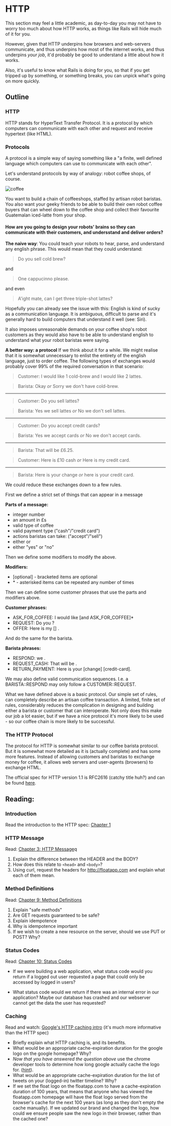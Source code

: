 # HTTP

This section may feel a little academic, as day-to-day you may not have to worry too much about how HTTP works, as things like Rails will hide much of it for you. 

However, given that HTTP underpins how browsers and web-servers communicate, and thus underpins how most of the internet works, and thus underpins _your job_, it'd probably be good to understand a little about how it works.

Also, it's useful to know what Rails is doing for you, so that if you get tripped up by something, or something breaks, you can unpick what's going on more quickly.

## Outline

### HTTP

HTTP stands for HyperText Transfer Protocol. It is a protocol by which computers can communicate with each other and request and receive hypertext (like HTML).

### Protocols

A protocol is a simple way of saying something like a "a finite, well defined language which computers can use to communicate with each other".

Let's understand protocols by way of analogy: robot coffee shops, of course. 

![coffee](http://media0.giphy.com/media/jaq7CPs6tjaIU/200.gif)

You want to build a chain of coffeeshops, staffed by artisan robot baristas. You also want your geeky friends to be able to build their own robot coffee buyers that can wheel down to the coffee shop and collect their favourite Guatemalan iced-latte from your shop.

#### How are you going to design your robots' brains so they can communicate with their customers, and undersstand and deliver orders?

**The naive way**: You could teach your robots to hear, parse, and understand any english phrase. This would mean that they could understand:

> Do you sell cold brew?

and

> One cappucinno please.

and even

> A'ight mate, can I get three triple-shot lattes?

Hopefully you can already see the issue with this: English is kind of sucky as a communication language. It is ambiguous, difficult to parse and it's generally hard to build computers that understand it well (see: Siri).

It also imposes unreasonable demands on your coffee shop's robot customers as they would also have to be able to understand english to understand what your robot baristas were saying.

**A better way: a protocol** If we think about it for a while. We might realise that it is somewhat unnecessary to enlist the entirety of the english language, just to order coffee. The following types of exchanges would probably cover 99% of the required conversation in that scenario:

> Customer: I would like 1 cold-brew and I would like 2 lattes.

> Barista: Okay _or_ Sorry we don't have cold-brew.

---

> Customer: Do you sell lattes?

> Barista: Yes we sell lattes _or_ No we don't sell lattes.

---

> Customer: Do you accept credit cards?

> Barista: Yes we accept cards _or_ No we don't accept cards.

---

> Barista: That will be £6.25.

> Customer: Here is £10 cash _or_ Here is my credit card.

---


> Barista: Here is your change _or_ here is your credit card.


We could reduce these exchanges down to a few rules.

First we define a strict set of things that can appear in a message

**Parts of a message:**
* <n> integer number
* <amount> an amount in £s
* <coffee-type> valid type of coffee
* <payment-type> valid payment type ("cash"/"credit card")
* <barista-verb> actions baristas can take: ("accept"/"sell")
* <barista-noun> either <coffee-type> or <payment-type>
* <affirmation> either "yes" or "no"

Then we define some modifiers to modify the above.

**Modifiers:**
* [optional] - bracketed items are optional
* \* - asterisked items can be repeated any number of times

Then we can define some customer phrases that use the parts and modifiers above.

**Customer phrases:**
* ASK\_FOR\_COFFEE: I would like <n> <coffee-type> [and ASK\_FOR\_COFFEE]\*
* REQUEST: Do you <barista-verb> <barista-noun>?
* OFFER: Here is my [<amount>] <payment-type>.

And do the same for the barista.

**Barista phrases:**
* RESPOND: <affirmation> we <barista-verb> <barista-noun>.
* REQUEST\_CASH: That will be <amount>.
* RETURN\_PAYMENT: Here is your [change] [credit-card].

We may also define valid communication sequences. I.e. a BARISTA::RESPOND may only follow a CUSTOMER::REQUEST.

What we have defined above is a basic protocol. Our simple set of rules, can completely describe an artisan coffee transaction. A limited, finite set of rules, considerably reduces the complication in designing and building either a barista or customer that can interoperate. Not only does this make our job a lot easier, but if we have a nice protocol it's more likely to be used - so our coffee chain is more likely to be successful.

### The HTTP Protocol

The protocol for HTTP is somewhat similar to our coffee barista protocol. But it is somewhat more detailed as it is (actually complete) and has some more features. Instead of allowing customers and baristas to exchange money for coffee, it allows web servers and user-agents (browsers) to exchange HTML.

The official spec for HTTP version 1.1 is RFC2616 (catchy title huh?) and can be found [here](http://pretty-rfc.herokuapp.com/RFC2616).

## Reading: 

### Introduction

Read the introduction to the HTTP spec: [Chapter 1](http://pretty-rfc.herokuapp.com/RFC2616#introduction)

### HTTP Message

Read: [Chapter 3: HTTP Message](http://pretty-rfc.herokuapp.com/RFC2616#httpmessage)q

1. Explain the difference between the HEADER and the BODY?
2. How does this relate to `<head>` and `<body>`?
3. Using curl, request the headers for http://floatapp.com and explain what each of them mean.


### Method Definitions

Read: [Chapter 9: Method Definitions](http://pretty-rfc.herokuapp.com/RFC2616#method.definitions)

1. Explain "safe methods"
2. Are GET requests guaranteed to be safe?
3. Explain idempotence
4. Why is idempotence important
5. If we wish to create a new resource on the server, should we use PUT or POST? Why?

### Status Codes

Read: [Chapter 10: Status Codes](http://pretty-rfc.herokuapp.com/RFC2616#status.codes)

* If we were building a web application, what status code would you return if a logged out user requested a page that could only be accessed by logged in users?

* What status code would we return if there was an internal error in our application? Maybe our database has crashed and our webserver cannot get the data the user has requested?


### Caching

Read and watch: [Google's HTTP caching intro](https://developers.google.com/speed/articles/caching) (it's much more informative than the HTTP spec)

* Briefly explain what HTTP caching is, and its benefits.
* What would be an appropriate cache-expiration duration for the google logo on the google homepage? Why?
* _Now that you have answered the question above_ use the chrome developer tools to determine how long google actually cache the logo for. ([hint](http://stackoverflow.com/questions/4423061/view-http-headers-in-google-chrome)).
* What would be an appropriate cache-expiration duration for the list of tweets on your (logged-in) twitter timeline? Why?
* If we set the float logo on the floatapp.com to have a cache-expiration duration of 100 years, that means that anyone who has viewed the floatapp.com homepage will have the float logo served from the browser's cache for the next 100 years (as long as they don't empty the cache manually). If we updated our brand and changed the logo, how could we ensure people saw the new logo in their browser, rather than the cached one?

